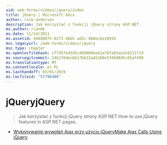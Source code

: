 ```yaml
---
uid: web-forms/videos/jquery/index
title: jQuery | Microsoft Docs
author: rick-anderson
description: Jak korzystać z funkcji jQuery strony ASP.NET.
ms.author: riande
ms.date: 11/14/2011
ms.assetid: e9dd0075-0273-48b5-ad2c-0b0ec8e1055b
msc.legacyurl: /web-forms/videos/jquery
msc.type: chapter
ms.openlocfilehash: cf7d5fe45d5c469009ee41e76fa03ae2e921171d
ms.sourcegitcommit: 24b1f6decbb17bb22a45166e5fdb0845c65af498
ms.translationtype: MT
ms.contentlocale: pl-PL
ms.lasthandoff: 03/01/2019
ms.locfileid: "57796480"
---
```

<a name="jquery"></a><span data-ttu-id="1cbc0-103">jQuery</span><span class="sxs-lookup"><span data-stu-id="1cbc0-103">jQuery</span></span>
====================
> <span data-ttu-id="1cbc0-104">Jak korzystać z funkcji jQuery strony ASP.NET.</span><span class="sxs-lookup"><span data-stu-id="1cbc0-104">How to use jQuery features in ASP.NET pages.</span></span>


- [<span data-ttu-id="1cbc0-105">Wykonywanie wywołań Ajax przy użyciu jQuery</span><span class="sxs-lookup"><span data-stu-id="1cbc0-105">Make Ajax Calls Using jQuery</span></span>](how-do-i-make-ajax-calls-using-jquery.md)
